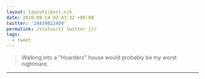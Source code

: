 ```yaml
---
layout: layouts/post.njk
date: 2010-09-14 02:43:32 +00:00
twitter: '24439822450'
permalink: /status/{{ twitter }}/
tags: 
  - tweet
---
```


> Walking into a "Hoarders" house would probably be my worst nightmare.

---
